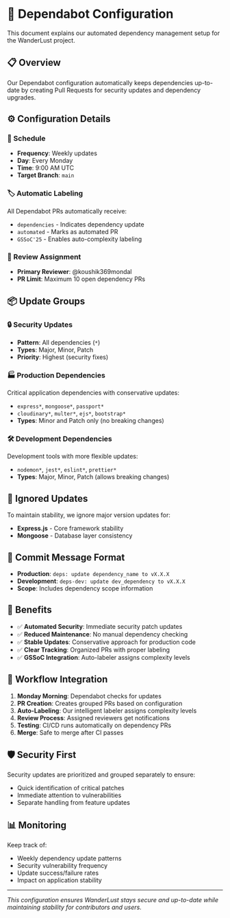 # 🤖 Dependabot Configuration

This document explains our automated dependency management setup for the WanderLust project.

## 📋 Overview

Our Dependabot configuration automatically keeps dependencies up-to-date by creating Pull Requests for security updates and dependency upgrades.

## ⚙️ Configuration Details

### 📅 Schedule
- **Frequency**: Weekly updates
- **Day**: Every Monday
- **Time**: 9:00 AM UTC
- **Target Branch**: `main`

### 🏷️ Automatic Labeling
All Dependabot PRs automatically receive:
- `dependencies` - Indicates dependency update
- `automated` - Marks as automated PR
- `GSSoC'25` - Enables auto-complexity labeling

### 👥 Review Assignment
- **Primary Reviewer**: @koushik369mondal
- **PR Limit**: Maximum 10 open dependency PRs

## 📦 Update Groups

### 🔒 Security Updates
- **Pattern**: All dependencies (`*`)
- **Types**: Major, Minor, Patch
- **Priority**: Highest (security fixes)

### 🏭 Production Dependencies
Critical application dependencies with conservative updates:
- `express*`, `mongoose*`, `passport*`
- `cloudinary*`, `multer*`, `ejs*`, `bootstrap*`
- **Types**: Minor and Patch only (no breaking changes)

### 🛠️ Development Dependencies
Development tools with more flexible updates:
- `nodemon*`, `jest*`, `eslint*`, `prettier*`
- **Types**: Major, Minor, Patch (allows breaking changes)

## 🚫 Ignored Updates

To maintain stability, we ignore major version updates for:
- **Express.js** - Core framework stability
- **Mongoose** - Database layer consistency

## 📝 Commit Message Format

- **Production**: `deps: update dependency_name to vX.X.X`
- **Development**: `deps-dev: update dev_dependency to vX.X.X`
- **Scope**: Includes dependency scope information

## 🎯 Benefits

- ✅ **Automated Security**: Immediate security patch updates
- ✅ **Reduced Maintenance**: No manual dependency checking
- ✅ **Stable Updates**: Conservative approach for production code
- ✅ **Clear Tracking**: Organized PRs with proper labeling
- ✅ **GSSoC Integration**: Auto-labeler assigns complexity levels

## 🔄 Workflow Integration

1. **Monday Morning**: Dependabot checks for updates
2. **PR Creation**: Creates grouped PRs based on configuration
3. **Auto-Labeling**: Our intelligent labeler assigns complexity levels
4. **Review Process**: Assigned reviewers get notifications
5. **Testing**: CI/CD runs automatically on dependency PRs
6. **Merge**: Safe to merge after CI passes

## 🛡️ Security First

Security updates are prioritized and grouped separately to ensure:
- Quick identification of critical patches
- Immediate attention to vulnerabilities
- Separate handling from feature updates

## 📊 Monitoring

Keep track of:
- Weekly dependency update patterns
- Security vulnerability frequency
- Update success/failure rates
- Impact on application stability

---

*This configuration ensures WanderLust stays secure and up-to-date while maintaining stability for contributors and users.*